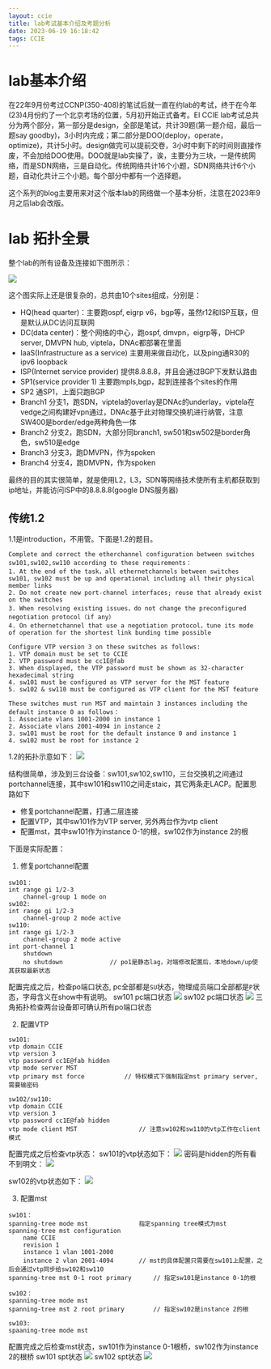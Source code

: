 ```yaml
---
layout: ccie
title: lab考试基本介绍及考题分析
date: 2023-06-19 16:18:42
tags: CCIE
---
```


# lab基本介绍

在22年9月份考过CCNP(350-408)的笔试后就一直在约lab的考试，终于在今年(23)4月份约了一个北京考场的位置，5月初开始正式备考。EI CCIE lab考试总共分为两个部分，第一部分是design，全部是笔试，共计39题(第一题介绍，最后一题say goodby)，3小时内完成；第二部分是DOO(deploy，operate，optimize)，共计5小时。design做完可以提前交卷，3小时中剩下的时间则直接作废，不会加给DOO使用。DOO就是lab实操了，诶，主要分为三块，一是传统网络，而是SDN网络，三是自动化。传统网络共计16个小题，SDN网络共计6个小题，自动化共计三个小题。每个部分中都有一个选择题。
<!--more-->

这个系列的blog主要用来对这个版本lab的网络做一个基本分析，注意在2023年9月之后lab会改版。

# lab 拓扑全景

整个lab的所有设备及连接如下图所示：

![](https://rancho333.github.io/pictures/lab1.1_topology.drawio.png)

这个图实际上还是很复杂的，总共由10个sites组成，分别是：
* HQ(head quarter)：主要跑ospf, eigrp v6，bgp等，虽然r12和ISP互联，但是默认从DC访问互联网
* DC(data center)：整个网络的中心，跑ospf, dmvpn，eigrp等，DHCP server, DMVPN hub, viptela，DNAc都部署在里面
* IaaS(Infrastructure as a service) 主要用来做自动化，以及ping通R30的ipv6 loopback
* ISP(Internet service provider) 提供8.8.8.8，并且会通过BGP下发默认路由
* SP1(service provider 1) 主要跑mpls,bgp，起到连接各个sites的作用
* SP2 通SP1，上面只跑BGP
* Branch1 分支1，跑SDN，viptela的overlay是DNAc的underlay，viptela在vedge之间构建好vpn通过，DNAc基于此对物理交换机进行纳管，注意SW400是border/edge两种角色一体
* Branch2 分支2，跑SDN，大部分同branch1, sw501和sw502是border角色，sw510是edge
* Branch3 分支3，跑DMVPN，作为spoken
* Branch4 分支4，跑DMVPN，作为spoken

最终的目的其实很简单，就是使用L2，L3，SDN等网络技术使所有主机都获取到ip地址，并能访问ISP中的8.8.8.8(google DNS服务器)

## 传统1.2
1.1是introduction，不用管。下面是1.2的题目。
```
Complete and correct the etherchannel configuration between switches sw101,sw102,sw110 according to these requirements：
1. At the end of the task，all ethernetchannels between switches sw101, sw102 must be up and operational including all their physical member links
2. Do not create new port-channel interfaces; reuse that already exist on the switches
3. When resolving existing issues，do not change the preconfigured negotiation protocol（if any）
4. On ethernetchannel that use a negotiation protocol，tune its mode of operation for the shortest link bunding time possible

Configure VTP version 3 on these switches as follows:
1. VTP domain must be set to CCIE
2. VTP password must be cc1E@fab
3. When displayed, the VTP password must be shown as 32-character hexadecimal string
4. sw101 must be configured as VTP server for the MST feature
5. sw102 & sw110 must be configured as VTP client for the MST feature

These switches must run MST and maintain 3 instances including the default instance 0 as follows：
1. Associate vlans 1001-2000 in instance 1
2. Associate vlans 2001-4094 in instance 2
3. sw101 must be root for the default instance 0 and instance 1
4. sw102 must be root for instance 2
```

1.2的拓扑示意如下：
![](https://rancho333.github.io/pictures/lab_1.2.png)

结构很简单，涉及到三台设备：sw101,sw102,sw110，三台交换机之间通过portchannel连接，其中sw101和sw110之间走staic，其它两条走LACP。配置思路如下
- 修复portchannel配置，打通二层连接
- 配置VTP，其中sw101作为VTP server, 另外两台作为vtp client
- 配置mst，其中sw101作为instance 0-1的根，sw102作为instance 2的根

下面是实际配置：
1. 修复portchannel配置
```
sw101：
int range gi 1/2-3
    channel-group 1 mode on
sw102:
int range gi 1/2-3
    channel-group 2 mode active
sw110:
int range gi 1/2-3
    channel-group 2 mode active
int port-channel 1
    shutdown
    no shutdown             // po1是静态lag，对端修改配置后，本地down/up使其获取最新状态
```
配置完成之后，检查po端口状态, pc全部都是`SU`状态，物理成员端口全部都是`P`状态，字母含义在show中有说明。
sw101 pc端口状态
![](https://rancho333.github.io/pictures/lab_1.2_pc_101.png)
sw102 pc端口状态
![](https://rancho333.github.io/pictures/lab_1.2_pc_102.png)
三角拓扑检查两台设备即可确认所有po端口状态

2. 配置VTP
```
sw101:
vtp domain CCIE
vtp version 3
vtp password cc1E@fab hidden
vtp mode server MST
vtp primary mst force           // 特权模式下强制指定mst primary server, 需要输密码

sw102/sw110:
vtp domain CCIE
vtp version 3
vtp password cc1E@fab hidden
vtp mode client MST                 // 注意sw102和sw110的vtp工作在client模式 
```
配置完成之后检查vtp状态：
sw101的vtp状态如下：
![](https://rancho333.github.io/pictures/lab_1.2_vtp_101.png)
密码是hidden的所有看不到明文：
![](https://rancho333.github.io/pictures/lab_1.2_vtp_password_101.png)

sw102的vtp状态如下：
![](https://rancho333.github.io/pictures/lab_1.2_vtp_102.png)

3. 配置mst
```
sw101： 
spanning-tree mode mst              指定spanning tree模式为mst
spanning-tree mst configuration
    name CCIE
    revision 1
    instance 1 vlan 1001-2000
    instance 2 vlan 2001-4094       // mst的具体配置只需要在sw101上配置，之后会通过vtp同步给sw102和sw110
spanning-tree mst 0-1 root primary      // 指定sw101是instance 0-1的根

sw102：
spanning-tree mode mst              
spanning-tree mst 2 root primary        // 指定sw102是instance 2的根

sw103:
spaaning-tree mode mst
```
配置完成之后检查mst状态，sw101作为instance 0-1根桥，sw102作为instance 2的根桥
sw101 spt状态
![](https://rancho333.github.io/pictures/lab_1.2_spt_101.png)
sw102 spt状态
![](https://rancho333.github.io/pictures/lab_1.2_spt_102.png)